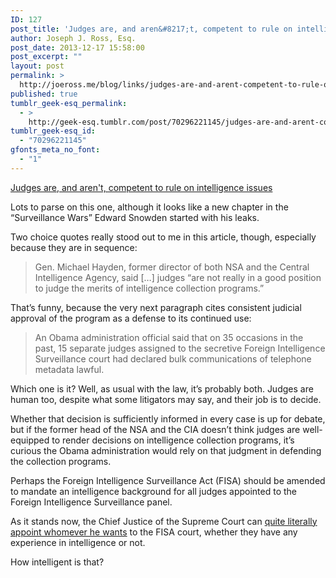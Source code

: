 ```yaml
---
ID: 127
post_title: 'Judges are, and aren&#8217;t, competent to rule on intelligence issues'
author: Joseph J. Ross, Esq.
post_date: 2013-12-17 15:58:00
post_excerpt: ""
layout: post
permalink: >
  http://joeross.me/blog/links/judges-are-and-arent-competent-to-rule-on/
published: true
tumblr_geek-esq_permalink:
  - >
    http://geek-esq.tumblr.com/post/70296221145/judges-are-and-arent-competent-to-rule-on
tumblr_geek-esq_id:
  - "70296221145"
gfonts_meta_no_font:
  - "1"
---
```

<a href='http://www.reuters.com/article/2013/12/16/us-usa-security-ruling-idUSBRE9BF19B20131216'>Judges are, and aren't, competent to rule on intelligence issues</a><div class="link_description"><p>Lots to parse on this one, although it looks like a new chapter in the &#8220;Surveillance Wars&#8221; Edward Snowden started with his leaks.</p>

<p><!-- more --></p>

<p>Two choice quotes really stood out to me in this article, though, especially because they are in sequence:</p>

<blockquote>
<p>Gen. Michael Hayden, former director of both NSA and the Central Intelligence Agency, said [&#8230;] judges &#8220;are not really in a good position to judge the merits of intelligence collection programs.&#8221;</p>
</blockquote>

<p>That&#8217;s funny, because the very next paragraph cites consistent judicial approval of the program as a defense to its continued use:</p>

<blockquote>
<p>An Obama administration official said that on 35 occasions in the past, 15 separate judges assigned to the secretive Foreign Intelligence Surveillance court had declared bulk communications of telephone metadata lawful.</p>
</blockquote>

<p>Which one is it? Well, as usual with the law, it&#8217;s probably both. Judges are human too, despite what some litigators may say, and their job is to decide.</p>

<p>Whether that decision is sufficiently informed in every case is up for debate, but if the former head of the NSA and the CIA doesn&#8217;t think judges are well-equipped to render decisions on intelligence collection programs, it&#8217;s curious the Obama administration would rely on that judgment in defending the collection programs. </p>

<p>Perhaps the Foreign Intelligence Surveillance Act (FISA) should be amended to mandate an intelligence background for all judges appointed to the Foreign Intelligence Surveillance panel.</p>

<p>As it stands now, the Chief Justice of the Supreme Court can <a href="http://www.salon.com/2013/07/09/john_roberts_scary_secret_powers/" target="_blank">quite literally appoint whomever he wants</a> to the FISA court, whether they have any experience in intelligence or not.</p>

<p>How intelligent is that?</p></div>